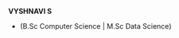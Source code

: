    **VYSHNAVI S**
 - (B.Sc Computer Science | M.Sc Data Science)


<!---
vyshnaviss/vyshnaviss is a ✨ special ✨ repository because its `README.md` (this file) appears on your GitHub profile.
You can click the Preview link to take a look at your changes.
--->

